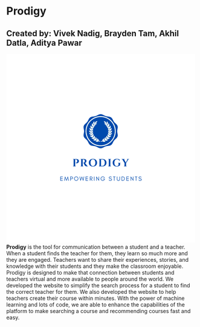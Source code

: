 # Prodigy
## Created by: Vivek Nadig, Brayden Tam, Akhil Datla, Aditya Pawar
![Screenshot](Prodigy.png)**Prodigy** is the tool for communication between a student and a teacher. When a student finds the teacher for them, they learn so much more and they are engaged. Teachers want to share their experiences, stories, and knowledge with their students and they make the classroom enjoyable. 
Prodigy is designed to make that connection between students and teachers virtual and more available to people around the world. We developed the website to simplify the search process for a student to find the correct teacher for them. We also developed the website to help teachers create their course within minutes. 
With the power of machine learning and lots of code, we are able to enhance the capabilities of the platform to make searching a course and recommending courses fast and easy. 


